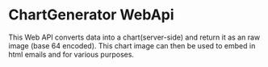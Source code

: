 # ChartGenerator WebApi

This Web API converts data into a chart(server-side) and return it as an raw image (base 64 encoded). 
This chart image can then be used to embed in html emails and for various purposes.
